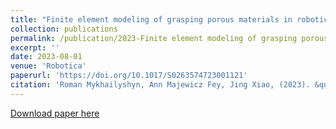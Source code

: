 ```yaml
---
title: "Finite element modeling of grasping porous materials in robotics cells"
collection: publications
permalink: /publication/2023-Finite element modeling of grasping porous materials in robotics cells
excerpt: ''
date: 2023-08-01
venue: 'Robotica'
paperurl: 'https://doi.org/10.1017/S0263574723001121'
citation: 'Roman Mykhailyshyn, Ann Majewicz Fey, Jing Xiao, (2023). &quot; Finite element modeling of grasping porous materials in robotics cells.&quot; <i>Robotica</i>. -(-), 1-16. https://doi.org/10.1017/S0263574723001121.'
---
```

[Download paper here](https://www.cambridge.org/core/journals/robotica/article/finite-element-modeling-of-grasping-porous-materials-in-robotics-cells/2F3370037A36269D8690047F8A488880)

